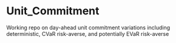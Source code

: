 # Unit_Commitment

Working repo on day-ahead unit commitment variations including deterministic, CVaR risk-averse, and potentially EVaR risk-averse
